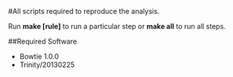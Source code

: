 #All scripts required to reproduce the analysis.

Run __make [rule]__ to run a particular step or __make all__ to run all steps.

##Required Software

* Bowtie 1.0.0
* Trinity/20130225
